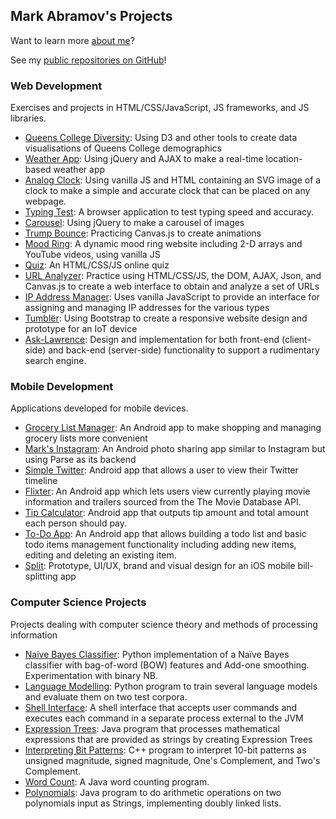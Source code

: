## Mark Abramov's Projects

Want to learn more [about me](AboutMe/index.html)?

See my [public repositories on GitHub](https://github.com/markab4?tab=repositories)!

### Web Development
Exercises and projects in HTML/CSS/JavaScript, JS frameworks, and JS libraries.

* [Queens College Diversity](http://markab4.github.io/QC-Diversity): Using D3 and other tools to create data visualisations of Queens College demographics
* [Weather App](WeatherApp/index.html): Using jQuery and AJAX to make a real-time location-based weather app
* [Analog Clock](https://venus.cs.qc.cuny.edu/~abma2399/analog-clock/): Using vanilla JS and HTML containing an SVG image of a clock to make a simple and accurate clock that can be placed on any webpage.
* [Typing Test](/Typing-Test/index.html): A browser application to test typing speed and accuracy.
* [Carousel](Carousel/index.html): Using jQuery to make a carousel of images
* [Trump Bounce](TrumpBounce/index.html): Practicing Canvas.js to create animations
* [Mood Ring](MoodRing/index.html): A dynamic mood ring website including 2-D arrays and YouTube videos, using vanilla JS
* [Quiz](Quiz/index.html): An HTML/CSS/JS online quiz
* [URL Analyzer](https://venus.cs.qc.cuny.edu/~abma2399/cs355/urlanalyzer.html): Practice using HTML/CSS/JS, the DOM, AJAX,  Json, and Canvas.js to create a web interface to obtain and analyze a set of URLs
* [IP Address Manager](https://venus.cs.qc.cuny.edu/~abma2399/cs355/IPAddressManager.html): Uses vanilla JavaScript to provide an interface for assigning and managing IP addresses for the various types
* [Tumblër](https://venus.cs.qc.cuny.edu/~abma2399/iot-tumbler/public/): Using Bootstrap to create a responsive website design and prototype for an IoT device
* [Ask-Lawrence](https://ask-lawrence.herokuapp.com): Design and implementation for both front-end (client-side) and back-end (server-side) functionality to support a rudimentary search engine.

### Mobile Development
Applications developed for mobile devices.

* [Grocery List Manager](https://markab4.github.io/Grocery-List-Manager/): An Android app to make shopping and managing grocery lists more convenient
* [Mark's Instagram](https://github.com/markab4/MarksInstagram): An Android photo sharing app similar to Instagram but using Parse as its backend
* [Simple Twitter](https://github.com/markab4/SimpleTwitter): Android app that allows a user to view their Twitter timeline
* [Flixter](https://github.com/markab4/Flixter): An Android app which lets users view currently playing movie information and trailers sourced from the The Movie Database API.
* [Tip Calculator](https://github.com/markab4/Tip-Calculator): Android app that outputs tip amount and total amount each person should pay.
* [To-Do App](https://github.com/markab4/SimpleTodo): An Android app that allows building a todo list and basic todo items management functionality including adding new items, editing and deleting an existing item.
* [Split](https://markab4.github.io/split/): Prototype, UI/UX, brand and visual design for an iOS mobile bill-splitting app


### Computer Science Projects
Projects dealing with computer science theory and methods of processing information

* [Naive Bayes Classifier](https://markab4.github.io/Naive-Bayes-Classifier/): Python implementation of a Naïve Bayes classifier with bag-of-word (BOW) features and Add-one smoothing. Experimentation with binary NB.
* [Language Modelling](https://github.com/markab4/Language-Modeling-in-Python): Python program to train several language models and evaluate them on two test corpora.
* [Shell Interface](https://github.com/markab4/shell-interface): A shell interface that accepts user commands and executes each command in a separate process external to the JVM
* [Expression Trees](https://github.com/markab4/ExpressionTree): Java program that processes mathematical expressions that are provided as strings by creating Expression Trees
* [Interpreting Bit Patterns](https://github.com/markab4/Interpreting-Bit-Patterns): C++ program to interpret 10-bit patterns as unsigned magnitude, signed magnitude, One's Complement, and Two's Complement.
* [Word Count](https://github.com/markab4/WordCount): A Java word counting program.
* [Polynomials](https://github.com/markab4/polynomials): Java program to do arithmetic operations on two polynomials input as Strings, implementing doubly linked lists.
